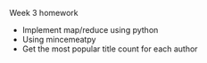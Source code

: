 Week 3 homework
- Implement map/reduce using python
- Using mincemeatpy
- Get the most popular title count for each author